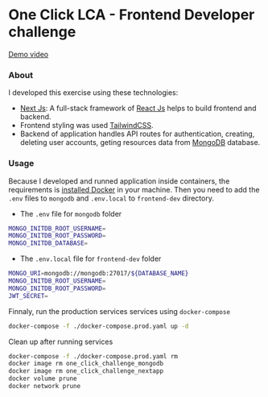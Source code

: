# One Click LCA - Frontend Developer challenge

[Demo video](https://user-images.githubusercontent.com/17680161/173565171-196dea6c-0fab-4438-a92b-0c20202a0a6a.mp4)

### About

I developed this exercise using these technologies:

- [Next Js](https://github.com/vercel/next.js): A full-stack framework of [React Js](https://reactjs.org/) helps to build frontend and backend.
- Frontend styling was used [TailwindCSS](https://github.com/tailwindlabs/tailwindcss).
- Backend of application handles API routes for authentication, creating, deleting user accounts, geting resources data from [MongoDB](https://www.mongodb.com/) database.

### Usage

Because I developed and runned application inside containers, the requirements is [installed Docker](https://www.docker.com/products/docker-desktop/alternatives/) in your machine.
Then you need to add the `.env` files to `mongodb` and `.env.local` to `frontend-dev` directory.

- The `.env` file for `mongodb` folder

```bash
MONGO_INITDB_ROOT_USERNAME=
MONGO_INITDB_ROOT_PASSWORD=
MONGO_INITDB_DATABASE=
```

- The `.env.local` file for `frontend-dev` folder

```bash
MONGO_URI=mongodb://mongodb:27017/${DATABASE_NAME}
MONGO_INITDB_ROOT_USERNAME=
MONGO_INITDB_ROOT_PASSWORD=
JWT_SECRET=
```

Finnaly, run the production services services using `docker-compose`

```bash
docker-compose -f ./docker-compose.prod.yaml up -d
```

Clean up after running services

```bash
docker-compose -f ./docker-compose.prod.yaml rm
docker image rm one_click_challenge_mongodb
docker image rm one_click_challenge_nextapp
docker volume prune
docker network prune
```
